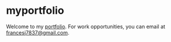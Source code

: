 # myportfolio

Welcome to my [portfolio](https://francesjgonzales.github.io/myportfolio/). For work opportunities, you can email at francesj7837@gmail.com.
